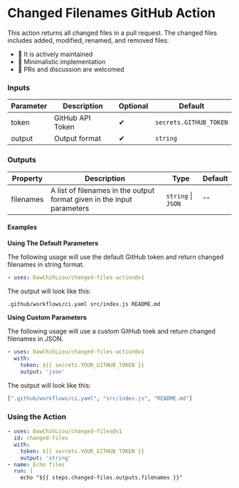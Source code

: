 # Changed Filenames GitHub Action

This action returns all changed files in a pull request. The changed files includes added, modified, renamed, and removed files.

- 🦄 It is actively maintained
- 💅 Minimalistic implementation
- 🌈 PRs and discussion are welcomed

### Inputs

| Parameter | Description      | Optional | Default                |
| --------- | ---------------- | -------- | ---------------------- |
| token     | GitHub API Token | ✔        | `secrets.GITHUB_TOKEN` |
| output    | Output format    | ✔        | `string`               |

### Outputs

| Property  | Description                                                            | Type               | Default |
| --------- | ---------------------------------------------------------------------- | ------------------ | ------- |
| filenames | A list of filenames in the output format given in the input parameters | `string` \| `JSON` | `""`    |

#### Examples

**Using The Default Parameters**

The following usage will use the default GitHub token and return changed filenames in string format.

```yaml
- uses: DawChihLiou/changed-files-action@v1
```

The output will look like this:

```bash
.github/workflows/ci.yaml src/index.js README.md
```

**Using Custom Parameters**

The following usage will use a custom GitHub toek and return changed filenames in JSON.

```yaml
- uses: DawChihLiou/changed-files-action@v1
  with:
    token: ${{ secrets.YOUR_GITHUB_TOKEN }}
    output: 'json'
```

The output will look like this:

```bash
[".github/workflows/ci.yaml", "src/index.js", "README.md"]
```

### Using the Action

```yaml
- uses: DawChihLiou/changed-files@v1
  id: changed-files
  with:
    token: ${{ secrets.YOUR_GITHUB_TOKEN }}
    output: 'string'
- name: Echo files
  run: |
    echo "${{ steps.changed-files.outputs.filenames }}"
```
